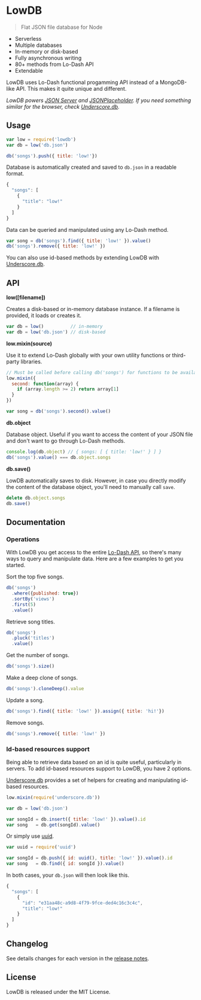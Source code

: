 # LowDB

> Flat JSON file database for Node

* Serverless
* Multiple databases
* In-memory or disk-based
* Fully asynchronous writing
* 80+ methods from Lo-Dash API
* Extendable

LowDB uses Lo-Dash functional progamming API instead of a MongoDB-like API. This makes it quite unique and different.

_LowDB powers [JSON Server](https://github.com/typicode/json-server) and [JSONPlaceholder](http://jsonplaceholder.typicode.com/). If you need something similar for the browser, check [Underscore.db](https://github.com/typicode/underscore.db)._

## Usage

```javascript
var low = require('lowdb')
var db = low('db.json')

db('songs').push({ title: 'low!'})
```

Database is automatically created and saved to `db.json` in a readable format.

```javascript
{
  "songs": [
    {
      "title": "low!"
    }
  ]
}
```

Data can be queried and manipulated using any Lo-Dash method.

```javascript
var song = db('songs').find({ title: 'low!' }).value()
db('songs').remove({ title: 'low!' })
```

You can also use id-based methods by extending LowDB with [Underscore.db](https://github.com/typicode/underscore.db).

## API

__low([filename])__

Creates a disk-based or in-memory database instance. If a filename is provided, it loads or creates it.

```javascript
var db = low()          // in-memory
var db = low('db.json') // disk-based
```

__low.mixin(source)__

Use it to extend Lo-Dash globally with your own utility functions or third-party libraries.

```javascript
// Must be called before calling db('songs') for functions to be available.
low.mixin({
  second: function(array) {
    if (array.length >= 2) return array[1]
  }
})

var song = db('songs').second().value()
```

__db.object__

Database object. Useful if you want to access the content of your JSON file and don't want to go through Lo-Dash methods.

```javascript
console.log(db.object) // { songs: [ { title: 'low!' } ] }
db('songs').value() === db.object.songs
```

__db.save()__

LowDB automatically saves to disk. However, in case you directly modify the content of the database object, you'll need to manually call `save`.

```javascript
delete db.object.songs
db.save()
```

## Documentation

### Operations

With LowDB you get access to the entire [Lo-Dash API](http://lodash.com/), so there's many ways to query and manipulate data. Here are a few examples to get you started.

Sort the top five songs.

```javascript
db('songs')
  .where({published: true})
  .sortBy('views')
  .first(5)
  .value()
```

Retrieve song titles.

```javascript
db('songs')
  .pluck('titles')
  .value()
```

Get the number of songs.

```javascript
db('songs').size()
```

Make a deep clone of songs.

```javascript
db('songs').cloneDeep().value
```

Update a song.

```javascript
db('songs').find({ title: 'low!' }).assign({ title: 'hi!'})
```

Remove songs.

```javascript
db('songs').remove({ title: 'low!' })
```

### Id-based resources support

Being able to retrieve data based on an id is quite useful, particularly in servers. To add id-based resources support to LowDB, you have 2 options.

[Underscore.db](https://github.com/typicode/underscore.db) provides a set of helpers for creating and manipulating id-based resources.

```javascript
low.mixin(require('underscore.db'))

var db = low('db.json')

var songId = db.insert({ title: 'low!' }).value().id
var song   = db.get(songId).value()
```

Or simply use [uuid](https://github.com/broofa/node-uuid).

```javascript
var uuid = require('uuid')

var songId = db.push({ id: uuid(), title: 'low!' }).value().id
var song   = db.find({ id: songId }).value()
```

In both cases, your `db.json` will then look like this.

```javascript
{
  "songs": [
    {
      "id": "e31aa48c-a9d8-4f79-9fce-ded4c16c3c4c",
      "title": "low!"
    }
  ]
}
```

## Changelog

See details changes for each version in the [release notes](https://github.com/typicode/lowdb/releases).

## License

LowDB is released under the MIT License.